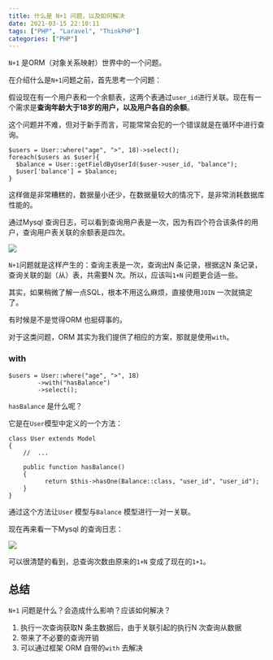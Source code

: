 ```yaml
---
title: 什么是 N+1 问题，以及如何解决
date: 2021-03-15 22:10:11
tags: ["PHP", "Laravel", "ThinkPHP"]
categories: ["PHP"]
---
```


`N+1` 是ORM（对象关系映射）世界中的一个问题。

<!-- more -->

在介绍什么是`N+1`问题之前，首先思考一个问题：

假设现在有一个用户表和一个余额表，这两个表通过`user_id`进行关联。现在有一个需求是**查询年龄大于18岁的用户，以及用户各自的余额**。

这个问题并不难，但对于新手而言，可能常常会犯的一个错误就是在循环中进行查询。

```
$users = User::where("age", ">", 18)->select();
foreach($users as $user){
  $balance = User::getFieldByUserId($user->user_id, "balance");
  $user['balance'] = $balance;
}
```
这样做是非常糟糕的，数据量小还少，在数据量较大的情况下，是非常消耗数据库性能的。

通过Mysql 查询日志，可以看到查询用户表是一次，因为有四个符合该条件的用户，查询用户表关联的余额表是四次。

![](https://cdn.jsdelivr.net/gh/0xAiKang/CDN/blog/images/20210314132050.png)

`N+1`问题就是这样产生的：查询主表是一次，查询出N 条记录，根据这N 条记录，查询关联的副（从）表，共需要N 次。所以，应该叫`1+N` 问题更合适一些。

其实，如果稍微了解一点SQL，根本不用这么麻烦，直接使用`JOIN` 一次就搞定了。

有时候是不是觉得ORM 也挺碍事的。

对于这类问题，ORM 其实为我们提供了相应的方案，那就是使用`with`。

### with

```
$users = User::where("age", ">", 18)
		->with("hasBalance")
		->select();
```

`hasBalance` 是什么呢？

它是在`User`模型中定义的一个方法：
```
class User extends Model
{
    //  ...
    
    public function hasBalance()
    {
    	  return $this->hasOne(Balance::class, "user_id", "user_id");
    }
}
```

通过这个方法让`User` 模型与`Balance` 模型进行一对一关联。

现在再来看一下Mysql 的查询日志：

![](https://cdn.jsdelivr.net/gh/0xAiKang/CDN/blog/images/20210314133535.png)

可以很清楚的看到，总查询次数由原来的`1+N` 变成了现在的`1+1`。

## 总结
`N+1` 问题是什么？会造成什么影响？应该如何解决？
1. 执行一次查询获取N 条主数据后，由于关联引起的执行N 次查询从数据
2. 带来了不必要的查询开销
3. 可以通过框架 ORM 自带的`with` 去解决